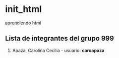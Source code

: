# init_html
aprendiendo html

## Lista de integrantes del grupo 999

1. Apaza, Carolina Cecilia - usuario: **caroapaza**
